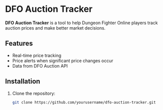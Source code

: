 # DFO Auction Tracker

**DFO Auction Tracker** is a tool to help Dungeon Fighter Online players track auction prices and make better market decisions. 

## Features
- Real-time price tracking
- Price alerts when significant price changes occur
- Data from DFO Auction API

## Installation
1. Clone the repository:
   ```bash
   git clone https://github.com/yourusername/dfo-auction-tracker.git
